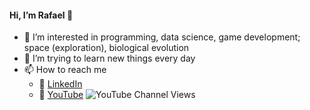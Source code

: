 #### Hi, I’m Rafael 👋

- 👀 I’m interested in programming, data science, game development; space (exploration), biological evolution
- 🌱 I’m trying to learn new things every day
- 📫 How to reach me
  - 🏢 [LinkedIn](https://at.linkedin.com/in/rafael-weingartner-ortner-b8870614a)
  - 🎥 [YouTube](https://www.youtube.com/channel/UCDz1k_ROhOtbGc8uBmBe4GA) ![YouTube Channel Views](https://img.shields.io/youtube/channel/views/UCDz1k_ROhOtbGc8uBmBe4GA?style=social)
<!---
RafaelWO/RafaelWO is a ✨ special ✨ repository because its `README.md` (this file) appears on your GitHub profile.
You can click the Preview link to take a look at your changes.
--->
